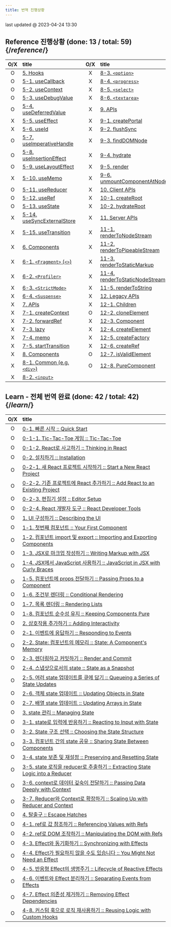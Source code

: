 ```yaml
---
title: 번역 진행상황 
---
```


<Intro>
last updated @ 2023-04-24 13:30
</Intro>

## Reference 진행상황 (done: 13 / total: 59) {/*reference*/}

| O/X | title                                                                |     | O/X | title                                                                                  |
| :-: | :------------------------------------------------------------------- | :-- | :-: | :------------------------------------------------------------------------------------- |
|  O  | [5. Hooks](/reference/react)                                         |     |  X  | [8-3. `<option>`](/reference/react-dom/components/option)                              |
|  O  | [5-1. useCallback](/reference/react/useCallback)                     |     |  X  | [8-4. `<progress>`](/reference/react-dom/components/progress)                          |
|  O  | [5-2. useContext](/reference/react/useContext)                       |     |  X  | [8-5. `<select>`](/reference/react-dom/components/select)                              |
|  O  | [5-3. useDebugValue](/reference/react/useDebugValue)                 |     |  X  | [8-6. `<textarea>`](/reference/react-dom/components/textarea)                          |
|  O  | [5-4. useDeferredValue](/reference/react/useDeferredValue)           |     |  X  | [9. APIs](/reference/react-dom)                                                        |
|  X  | [5-5. useEffect](/reference/react/useEffect)                         |     |  X  | [9-1. createPortal](/reference/react-dom/createPortal)                                 |
|  X  | [5-6. useId](/reference/react/useId)                                 |     |  X  | [9-2. flushSync](/reference/react-dom/flushSync)                                       |
|  O  | [5-7. useImperativeHandle](/reference/react/useImperativeHandle)     |     |  X  | [9-3. findDOMNode](/reference/react-dom/findDOMNode)                                   |
|  O  | [5-8. useInsertionEffect](/reference/react/useInsertionEffect)       |     |  X  | [9-4. hydrate](/reference/react-dom/hydrate)                                           |
|  O  | [5-9. useLayoutEffect](/reference/react/useLayoutEffect)             |     |  X  | [9-5. render](/reference/react-dom/render)                                             |
|  X  | [5-10. useMemo](/reference/react/useMemo)                            |     |  X  | [9-6. unmountComponentAtNode](/reference/react-dom/unmountComponentAtNode)             |
|  O  | [5-11. useReducer](/reference/react/useReducer)                      |     |  X  | [10. Client APIs](/reference/react-dom/client)                                         |
|  O  | [5-12. useRef](/reference/react/useRef)                              |     |  X  | [10-1. createRoot](/reference/react-dom/client/createRoot)                             |
|  O  | [5-13. useState](/reference/react/useState)                          |     |  X  | [10-2. hydrateRoot](/reference/react-dom/client/hydrateRoot)                           |
|  X  | [5-14. useSyncExternalStore](/reference/react/useSyncExternalStore)  |     |  X  | [11. Server APIs](/reference/react-dom/server)                                         |
|  X  | [5-15. useTransition](/reference/react/useTransition)                |     |  X  | [11-1. renderToNodeStream](/reference/react-dom/server/renderToNodeStream)             |
|  X  | [6. Components](/reference/react/Components)                         |     |  X  | [11-2. renderToPipeableStream](/reference/react-dom/server/renderToPipeableStream)     |
|  X  | [6-1. `<Fragment>` (`<>`)](/reference/react/Fragment)                |     |  X  | [11-3. renderToStaticMarkup](/reference/react-dom/server/renderToStaticMarkup)         |
|  X  | [6-2. `<Profiler>`](/reference/react/Profiler)                       |     |  X  | [11-4. renderToStaticNodeStream](/reference/react-dom/server/renderToStaticNodeStream) |
|  X  | [6-3. `<StrictMode>`](/reference/react/StrictMode)                   |     |  X  | [11-5. renderToString](/reference/react-dom/server/renderToString)                     |
|  X  | [6-4. `<Suspense>`](/reference/react/Suspense)                       |     |  X  | [12. Legacy APIs](/reference/react/legacy)                                             |
|  X  | [7. APIs](/reference/react/apis)                                     |     |  X  | [12-1. Children](/reference/react/Children)                                            |
|  X  | [7-1. createContext](/reference/react/createContext)                 |     |  O  | [12-2. cloneElement](/reference/react/cloneElement)                                    |
|  X  | [7-2. forwardRef](/reference/react/forwardRef)                       |     |  X  | [12-3. Component](/reference/react/Component)                                          |
|  X  | [7-3. lazy](/reference/react/lazy)                                   |     |  X  | [12-4. createElement](/reference/react/createElement)                                  |
|  X  | [7-4. memo](/reference/react/memo)                                   |     |  X  | [12-5. createFactory](/reference/react/createFactory)                                  |
|  X  | [7-5. startTransition](/reference/react/startTransition)             |     |  X  | [12-6. createRef](/reference/react/createRef)                                          |
|  X  | [8. Components](/reference/react-dom/components)                     |     |  O  | [12-7. isValidElement](/reference/react/isValidElement)                                |
|  X  | [8-1. Common (e.g. `<div>`)](/reference/react-dom/components/common) |     |  O  | [12-8. PureComponent](/reference/react/PureComponent)                                  |
|  X  | [8-2. `<input>`](/reference/react-dom/components/input)              |     |     |                                                                                        |

## Learn - 전체 번역 완료 (done: 42 / total: 42) {/*learn*/}

| O/X | title                                                                                                                       |
| :-: | :-------------------------------------------------------------------------------------------------------------------------- |
|  O  | [0-1. 빠른 시작 :: Quick Start](/learn)                                                                                     |
|  O  | [0-1-1. Tic-Tac-Toe 게임 :: Tic-Tac-Toe](/learn/tutorial-tic-tac-toe)                                                       |
|  O  | [0-1-2. React로 사고하기 :: Thinking in React](/learn/thinking-in-react)                                                    |
|  O  | [0-2. 설치하기 :: Installation](/learn/installation)                                                                        |
|  O  | [0-2-1. 새 React 프로젝트 시작하기 :: Start a New React Project](/learn/start-a-new-react-project)                          |
|  O  | [0-2-2. 기존 프로젝트에 React 추가하기 :: Add React to an Existing Project](/learn/add-react-to-an-existing-project)        |
|  O  | [0-2-3. 편집기 설정 :: Editor Setup](/learn/editor-setup)                                                                   |
|  O  | [0-2-4. React 개발자 도구 :: React Developer Tools](/learn/react-developer-tools)                                           |
|  O  | [1. UI 구성하기 :: Describing the UI](/learn/describing-the-ui)                                                             |
|  O  | [1-1. 첫번째 컴포넌트 :: Your First Component](/learn/your-first-component)                                                 |
|  O  | [1-2. 컴포넌트 import 및 export :: Importing and Exporting Components](/learn/importing-and-exporting-components)           |
|  O  | [1-3. JSX로 마크업 작성하기 :: Writing Markup with JSX](/learn/writing-markup-with-jsx)                                     |
|  O  | [1-4. JSX에서 JavaScript 사용하기 :: JavaScript in JSX with Curly Braces](/learn/javascript-in-jsx-with-curly-braces)       |
|  O  | [1-5. 컴포넌트에 props 전달하기 :: Passing Props to a Component](/learn/passing-props-to-a-component)                       |
|  O  | [1-6. 조건부 렌더링 :: Conditional Rendering](/learn/conditional-rendering)                                                 |
|  O  | [1-7. 목록 렌더링 :: Rendering Lists](/learn/rendering-lists)                                                               |
|  O  | [1-8. 컴포넌트 순수성 유지 :: Keeping Components Pure](/learn/keeping-components-pure)                                      |
|  O  | [2. 상호작용 추가하기 :: Adding Interactivity](/learn/adding-interactivity)                                                 |
|  O  | [2-1. 이벤트에 응답하기 :: Responding to Events](/learn/responding-to-events)                                               |
|  O  | [2-2. State: 컴포넌트의 메모리 :: State: A Component's Memory](/learn/state-a-components-memory)                            |
|  O  | [2-3. 렌더링하고 커밋하기 :: Render and Commit](/learn/render-and-commit)                                                   |
|  O  | [2-4. 스냅샷으로서의 state :: State as a Snapshot](/learn/state-as-a-snapshot)                                              |
|  O  | [2-5. 여러 state 업데이트를 큐에 담기 :: Queueing a Series of State Updates](/learn/queueing-a-series-of-state-updates)     |
|  O  | [2-6. 객체 state 업데이트 :: Updating Objects in State](/learn/updating-objects-in-state)                                   |
|  O  | [2-7. 배열 state 업데이트 :: Updating Arrays in State](/learn/updating-arrays-in-state)                                     |
|  O  | [3. state 관리 :: Managing State](/learn/managing-state)                                                                    |
|  O  | [3-1. state로 입력에 반응하기 :: Reacting to Input with State](/learn/reacting-to-input-with-state)                         |
|  O  | [3-2. State 구조 선택 :: Choosing the State Structure](/learn/choosing-the-state-structure)                                 |
|  O  | [3-3. 컴포넌트 간의 state 공유 :: Sharing State Between Components](/learn/sharing-state-between-components)                |
|  O  | [3-4. state 보존 및 재설정 :: Preserving and Resetting State](/learn/preserving-and-resetting-state)                        |
|  O  | [3-5. state 로직을 reducer로 추출하기 :: Extracting State Logic into a Reducer](/learextracting-state-logic-into-a-reducer) |
|  O  | [3-6. context로 데이터 깊숙이 전달하기 :: Passing Data Deeply with Context](/learn/passing-data-deeply-with-context)        |
|  O  | [3-7. Reducer와 Context로 확장하기 :: Scaling Up with Reducer and Context](/learn/scaling-up-with-reducer-and-context)      |
|  O  | [4. 탈출구 :: Escape Hatches](/learn/escape-hatches)                                                                        |
|  O  | [4-1. ref로 값 참조하기 :: Referencing Values with Refs](/learn/referencing-values-with-refs)                               |
|  O  | [4-2. ref로 DOM 조작하기 :: Manipulating the DOM with Refs ](/learn/manipulating-the-dom-with-refs)                         |
|  O  | [4-3. Effect와 동기화하기 :: Synchronizing with Effects](/learn/synchronizing-with-effects)                                 |
|  O  | [4-4. Effect가 필요하지 않을 수도 있습니다 :: You Might Not Need an Effect](/learn/you-might-not-need-an-effect)            |
|  O  | [4-5. 반응형 Effect의 생명주기 :: Lifecycle of Reactive Effects](/learn/lifecycle-of-reactive-effects)                      |
|  O  | [4-6. 이벤트와 Effect 분리하기 :: Separating Events from Effects](/learn/separating-events-from-effects)                    |
|  O  | [4-7. Effect 의존성 제거하기 :: Removing Effect Dependencies](/learn/removing-effect-dependencies)                          |
|  O  | [4-8. 커스텀 훅으로 로직 재사용하기 :: Reusing Logic with Custom Hooks](/learn/reusing-logic-with-custom-hooks)             |
